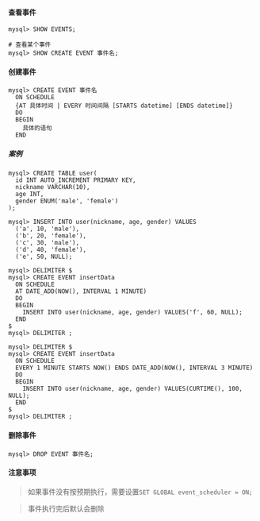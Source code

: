 #### 查看事件

```mysql
mysql> SHOW EVENTS;
```

```mysql
# 查看某个事件
mysql> SHOW CREATE EVENT 事件名;
```

#### 创建事件

```mysql
mysql> CREATE EVENT 事件名
  ON SCHEDULE
  {AT 具体时间 | EVERY 时间间隔 [STARTS datetime] [ENDS datetime]}
  DO
  BEGIN
    具体的语句
  END
```

##### 案例

```mysql
mysql> CREATE TABLE user(
  id INT AUTO_INCREMENT PRIMARY KEY,
  nickname VARCHAR(10),
  age INT,
  gender ENUM('male', 'female')
);

mysql> INSERT INTO user(nickname, age, gender) VALUES
  ('a', 10, 'male'),
  ('b', 20, 'female'),
  ('c', 30, 'male'),
  ('d', 40, 'female'),
  ('e', 50, NULL);
```

```mysql
mysql> DELIMITER $
mysql> CREATE EVENT insertData
  ON SCHEDULE
  AT DATE_ADD(NOW(), INTERVAL 1 MINUTE)
  DO
  BEGIN
    INSERT INTO user(nickname, age, gender) VALUES('f', 60, NULL);
  END
$
mysql> DELIMITER ;
```

```mysql
mysql> DELIMITER $
mysql> CREATE EVENT insertData
  ON SCHEDULE
  EVERY 1 MINUTE STARTS NOW() ENDS DATE_ADD(NOW(), INTERVAL 3 MINUTE)
  DO
  BEGIN
    INSERT INTO user(nickname, age, gender) VALUES(CURTIME(), 100, NULL);
  END
$
mysql> DELIMITER ;
```

#### 删除事件

```mysql
mysql> DROP EVENT 事件名;
```

#### 注意事项

> 如果事件没有按预期执行，需要设置`SET GLOBAL event_scheduler = ON;`

> 事件执行完后默认会删除